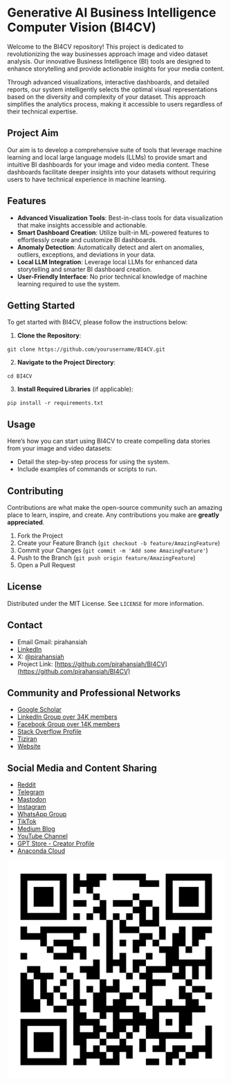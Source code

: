 # Generative AI Business Intelligence Computer Vision (BI4CV)

Welcome to the BI4CV repository! This project is dedicated to revolutionizing the way businesses approach image and video dataset analysis. Our innovative Business Intelligence (BI) tools are designed to enhance storytelling and provide actionable insights for your media content.

Through advanced visualizations, interactive dashboards, and detailed reports, our system intelligently selects the optimal visual representations based on the diversity and complexity of your dataset. This approach simplifies the analytics process, making it accessible to users regardless of their technical expertise.


## Project Aim

Our aim is to develop a comprehensive suite of tools that leverage machine learning and local large language models (LLMs) to provide smart and intuitive BI dashboards for your image and video media content. These dashboards facilitate deeper insights into your datasets without requiring users to have technical experience in machine learning.

## Features

- **Advanced Visualization Tools**: Best-in-class tools for data visualization that make insights accessible and actionable.
- **Smart Dashboard Creation**: Utilize built-in ML-powered features to effortlessly create and customize BI dashboards.
- **Anomaly Detection**: Automatically detect and alert on anomalies, outliers, exceptions, and deviations in your data.
- **Local LLM Integration**: Leverage local LLMs for enhanced data storytelling and smarter BI dashboard creation.
- **User-Friendly Interface**: No prior technical knowledge of machine learning required to use the system.

## Getting Started

To get started with BI4CV, please follow the instructions below:

1. **Clone the Repository**:

`git clone https://github.com/yourusername/BI4CV.git`

2. **Navigate to the Project Directory**:

`cd BI4CV`

3. **Install Required Libraries** (if applicable):

`pip install -r requirements.txt`


## Usage

Here’s how you can start using BI4CV to create compelling data stories from your image and video datasets:
- Detail the step-by-step process for using the system.
- Include examples of commands or scripts to run.

## Contributing

Contributions are what make the open-source community such an amazing place to learn, inspire, and create. Any contributions you make are **greatly appreciated**.

1. Fork the Project
2. Create your Feature Branch (`git checkout -b feature/AmazingFeature`)
3. Commit your Changes (`git commit -m 'Add some AmazingFeature'`)
4. Push to the Branch (`git push origin feature/AmazingFeature`)
5. Open a Pull Request

## License

Distributed under the MIT License. See `LICENSE` for more information.

## Contact

- Email Gmail: pirahansiah
- [LinkedIn](https://www.linkedin.com/in/pirahansiah/)
- X: [@pirahansiah](https://x.com/pirahansiah)
- Project Link: [https://github.com/pirahansiah/BI4CV](https://github.com/pirahansiah/BI4CV)

## Community and Professional Networks
- [Google Scholar](https://scholar.google.com/citations?user=GvCEy4QAAAAJ&hl=en)
- [LinkedIn Group over 34K members](https://www.linkedin.com/groups/10320678/)
- [Facebook Group over 14K members](https://www.facebook.com/groups/computervisiondeeplearning)
- [Stack Overflow Profile](https://stackoverflow.com/users/3533188/farshid-pirahansiah)
- [Tiziran](https://www.tiziran.com/)
- [Website](https://pirahansiah.com/)

## Social Media and Content Sharing

- [Reddit](https://www.reddit.com/user/pirahansiah/)
- [Telegram](https://t.me/computer_vision_llm)
- [Mastodon](https://mastodon.social/@pirahansiah)
- [Instagram](https://www.instagram.com/computer_vision_deep_learning/)
- [WhatsApp Group](https://chat.whatsapp.com/COguUhOlNprFIjjaHTRppW)
- [TikTok](https://www.tiktok.com/@pirahansiah)
- [Medium Blog](https://medium.com/@pirahansiah)
- [YouTube Channel](https://www.youtube.com/@ComputerVisionDeepLearning)
- [GPT Store - Creator Profile](https://gptstore.ai/creators/user-bXM5WI8Cx4fppw1EEywZj2ZV)
- [Anaconda Cloud](https://anaconda.cloud/share/notebooks/b3402347-efbb-4a92-b754-fe8195b8ad63/overview)


![BI4CV](/BI4CV/BI4CV.png "BI4CV")
